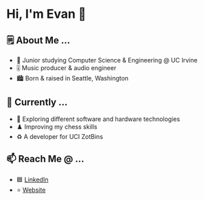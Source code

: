 # Hi, I'm Evan 👋

## 🗒️ About Me ...

* 🏫 Junior studying Computer Science & Engineering @ UC Irvine
* 🎚️ Music producer & audio engineer
* 🏙️ Born & raised in Seattle, Washington

## 🌱 Currently ...

* 🔎 Exploring different software and hardware technologies
* ♟️ Improving my chess skills
* ♻️ A developer for UCI ZotBins

## 📫 Reach Me @ ...
* 🟦 [LinkedIn](https://www.linkedin.com/in/evan-servito/)
* ⭐ [Website](https://evanservito.netlify.app/)
